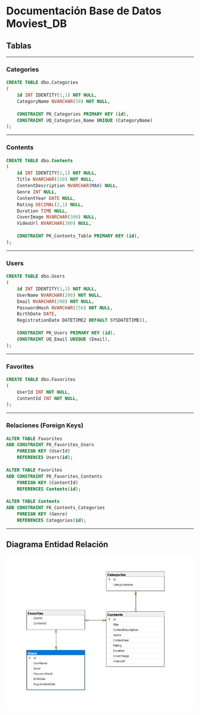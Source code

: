 # Documentación Base de Datos Moviest_DB

## Tablas

---

### Categories

```sql
CREATE TABLE dbo.Categories
(
    id INT IDENTITY(1,1) NOT NULL,
    CategoryName NVARCHAR(50) NOT NULL,

    CONSTRAINT PK_Categories PRIMARY KEY (id),
    CONSTRAINT UQ_Categories_Name UNIQUE (CategoryName)
);
```

---

### Contents

```sql
CREATE TABLE dbo.Contents
(
    id INT IDENTITY(1,1) NOT NULL, 
    Title NVARCHAR(150) NOT NULL, 
    ContentDescription NVARCHAR(MAX) NULL,
    Genre INT NULL,
    ContentYear DATE NULL,
    Rating DECIMAL(2,1) NULL,
    Duration TIME NULL,
    CoverImage NVARCHAR(300) NULL,
    VideoUrl NVARCHAR(300) NULL,

    CONSTRAINT PK_Contents_Table PRIMARY KEY (id),
);
```

---

### Users

```sql
CREATE TABLE dbo.Users
(
    id INT IDENTITY(1,1) NOT NULL,
    UserName NVARCHAR(200) NOT NULL,
    Email NVARCHAR(200) NOT NULL,
    PasswordHash NVARCHAR(256) NOT NULL,
    BirthDate DATE,
    RegistrationDate DATETIME2 DEFAULT SYSDATETIME(),

    CONSTRAINT PK_Users PRIMARY KEY (id),
    CONSTRAINT UQ_Email UNIQUE (Email),
);
```

---

### Favorites

```sql
CREATE TABLE dbo.Favorites
(
    UserId INT NOT NULL,
    ContentId INT NOT NULL,
);
```

---

### Relaciones (Foreign Keys)

```sql
ALTER TABLE Favorites
ADD CONSTRAINT FK_Favorites_Users
    FOREIGN KEY (UserId)
    REFERENCES Users(id);

ALTER TABLE Favorites
ADD CONSTRAINT FK_Favorites_Contents
    FOREIGN KEY (ContentId)
    REFERENCES Contents(id);

ALTER TABLE Contents
ADD CONSTRAINT FK_Contents_Categories
    FOREIGN KEY (Genre)
    REFERENCES Categories(id);
```

---

## Diagrama Entidad Relación

![vista previa diagrama entidad Relación](./CapturaDiagramaEntidadRelacion.png)
